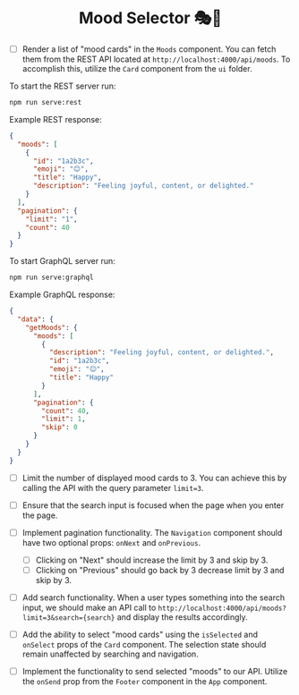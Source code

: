 <h1 align="center">Mood Selector 🎭🎉</h1>

- [ ] Render a list of "mood cards" in the `Moods` component. You can fetch them from the REST API located at `http://localhost:4000/api/moods`. To accomplish this, utilize the `Card` component from the `ui` folder.

To start the REST server run:
```cmd
npm run serve:rest
```

Example REST response:
```json
{
  "moods": [
    {
      "id": "1a2b3c",
      "emoji": "😊",
      "title": "Happy",
      "description": "Feeling joyful, content, or delighted."
    }
  ],
  "pagination": {
    "limit": "1",
    "count": 40
  }
}
```

To start GraphQL server run:

```cmd
npm run serve:graphql
```

Example GraphQL response:
```json
{
  "data": {
    "getMoods": {
      "moods": [
        {
          "description": "Feeling joyful, content, or delighted.",
          "id": "1a2b3c",
          "emoji": "😊",
          "title": "Happy"
        }
      ],
      "pagination": {
        "count": 40,
        "limit": 1,
        "skip": 0
      }
    }
  }
}
```

- [ ] Limit the number of displayed mood cards to 3. You can achieve this by calling the API with the query parameter `limit=3`.

- [ ] Ensure that the search input is focused when the page when you enter the page.

- [ ] Implement pagination functionality. The `Navigation` component should have two optional props: `onNext` and `onPrevious`. 
  - [ ] Clicking on "Next" should increase the limit by 3 and skip by 3. 
  - [ ] Clicking on "Previous" should go back by 3 decrease limit by 3 and skip by 3.

- [ ] Add search functionality. When a user types something into the search input, we should make an API call to `http://localhost:4000/api/moods?limit=3&search={search}` and display the results accordingly.

- [ ] Add the ability to select "mood cards" using the `isSelected` and `onSelect` props of the `Card` component. The selection state should remain unaffected by searching and navigation.

- [ ] Implement the functionality to send selected "moods" to our API. Utilize the `onSend` prop from the `Footer` component in the `App` component.
